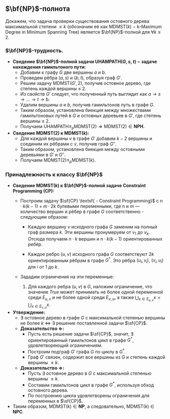 ## $\bf{NP}$-полнота
Докажем, что задача проверки существования остовного дерева максимальной степени $\leq k$ (обозначим её как $\textsf{MDMST}(k)$ $-$ $\textsf{k-Maximum Degree in Minimum Spanning Tree}$) является $\bf{NP}$-полной для $\forall k \ge 2$.

### $\bf{NP}$-трудность.
* **Сведение $\bf{NP}$-полной задачи $\textsf{UHAMPATH}(G, s, t) - \textsf{задаче нахождения гамильтоного пути}$:**
  - Добавим к графу $G$ две вершины $a$ и $b$.
  - Проведем рёбра $(a,s)$ и $(b, t)$, образуя граф $G'$.
  - Решим задачу $\textsf{MDMST}(G', 2)$, получив остовное дерево, где степень каждой вершины $\leq$ 2.
  - Из свойств $G'$ следует, что полученный путь выглядит как $a \rightarrow s \rightarrow \dots \rightarrow t \rightarrow b$.
  - Удалим вершины $a$ и $b$, получив гамильтонов путь в графе $G$.
  - Таким образом, установлена биекция между множествами гамильтоновых путей в $G$ и остовных деревьев в $G'$, где степень вершины $\leq$ 2.
  - Получаем $\textsf{UHAMPATH} \le_p \textsf{MDMST}(2) \Rightarrow \textsf{MDMST}(2) \in \textbf{NPH}$.
* **Сведение $\textsf{MDMST}(2)$ к $\textsf{MDMST}(k)$:**
  - Для каждой вершины $v$ в графе $G'$ добавим $k-2$ вершины и соединим их рёбрами с $v$, получив граф $G''$.
  - Таким образом, установлена биекция между остовными деревьями в $G'$ и $G''$.
  - Получаем $\textsf{MDMST}(2) \le_p \textsf{MDMST}(k)$.

### Принадлежность к классу $\bf{NP}$
* **Сведение $\textsf{MDMST}(k)$ к $\bf{NP}$-полной задаче Constraint Programming (CP):**
  - Построим задачу $\sf{CP} \textsf{ - Constraint Programming}$ с $n \cdot k(k-1) + m \cdot 2k$ булевыми переменными, где $n$ и $m$ — количество вершин и рёбер в графе $G$ соответственно - следующим образом:
    
    - Каждую вершину $v$ исходного графа $G$ заменим на полный граф размера $k$. Эти вершины пронумеруем от $v_1$ до $v_k$. Отсюда получаем $n \cdot k$ вершин и $n \cdot k(k-1)$ ориентированных ребёр.

    - Каждое ребро $(u,v)$ исходного графа $G$ соответствуют $2k$ ориентированным рёбрам в графе $G^*$. Это рёбра $(u_i, v_i)$, $(v_i, u_i)$ для $i$ от $1$ до $k$.
  - Зададим ограничения на эти переменные:
    1. Для каждого ребра $(u, v)$ в $G$, наложим ограничение, что значение $True$ может принимать не более одной переменной среди $E_{u,v}$ и не более одной среди $E_{v,u}$, а также $\bigcup_{x \in E_{u,v}} x = \bigcup_{x \in E_{v,u}} x$.
* **Утверждение:**
  - $\exists$ остовное дерево в графе $G$ с максимальной степенью вершины не более $k$ $\Leftrightarrow$ $\exists$ решение поставленной задачи $\sf{CP}$.
  - **Доказательство $\Leftarrow$:**
    - Пусть есть решение задачи $\sf{CP}$, значит, $\exists$ ориентированный гамильтонов цикл в графе $G^*$, удовлетворяющий ограничениям.
    - Построим подграф $G'$ графа $G$ по циклу в $G^*$.
    - Граф $G'$ связен, содержит все вершины из $G$ и степень каждой вершины $\leq k$.
  - **Доказательство $\Rightarrow$:**
    - Пусть $\exists$ остовное дерево в $G$ с максимальной степенью вершины $\leq k$.
    - Составим гамильтонов цикл в графе $G^*$, используя обход остовного дерева.
    - По построению цикла удовлетворены ограничения для переменных в $\sf{CP}$.
* Таким образом, $\textsf{MDMST}(k) \in \textbf{NP}$, а следовательно, $\textsf{MDMST}(k) \in \textbf{NPC}$.
